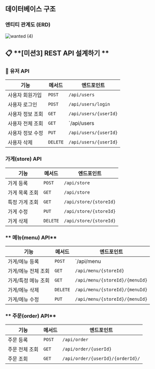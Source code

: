 ## 데이터베이스 구조
### 엔티티 관계도 (ERD)
![wanted (4)](https://github.com/user-attachments/assets/b060191d-d131-46fa-bab2-5992f14fa2ac)


## 📋 **[미션3] REST API 설계하기 **

### 👤 **유저 API**

| 기능            | 메서드   | 엔드포인트                       |
|-----------------|----------|----------------------------------|
| 사용자 회원가입  | `POST`   | `/api/users`                     |
| 사용자 로그인    | `POST`   | `/api/users/login`               |
| 사용자 정보 조회 | `GET`    | `/api/users/{userId}`            |
| 사용자 전체 조회 | `GET`    | `/api/users                      |
| 사용자 정보 수정 | `PUT`    | `/api/users/{userId}`            |
| 사용자 삭제      | `DELETE` | `/api/users/{userId}`            |

###  **가게(store) API**

| 기능              | 메서드   | 엔드포인트                       |
|-------------------|----------|----------------------------------|
| 가게 등록          | `POST`     | `/api/store`                     |
| 가게 목록 조회     | `GET`      | `/api/store`                     |
| 특정 가게 조회     | `GET`      | `/api/store/{storeId}`            |
| 가게 수정          | `PUT`      | `/api/store/{storeId}`            |
| 가게 삭제          | `DELETE`   | `/api/store/{storeId}`            |

###  ** 메뉴(menu) API**

| 기능                | 메서드   | 엔드포인트                           |
|---------------------|----------|--------------------------------------|
| 가게/메뉴 등록       | `POST`   | `/api/menu       |
| 가게/메뉴 전체 조회  | `GET`    | `/api/menu/{storeId}`       |
| 가게/특정 메뉴 조회  | `GET`    | `/api/menu/{storeId}/{menuId}`          |
| 가게/메뉴 삭제       | `DELETE` | `/api/menu/{storeId}/{menuId}`          |
| 가게/메뉴 수정       | `PUT`   | `/api/menu/{storeId}/{menuId}`     |


###  ** 주문(order) API**

| 기능                | 메서드   | 엔드포인트                           |
|---------------------|----------|--------------------------------------|
| 주문 등록           | `POST`   | `/api/order`       |
| 주문 전체 조회      | `GET`    | `/api/order/{userId}`       |
| 주문  조회          | `GET`    | `/api/order/{userId}/{orderId}/`      |

